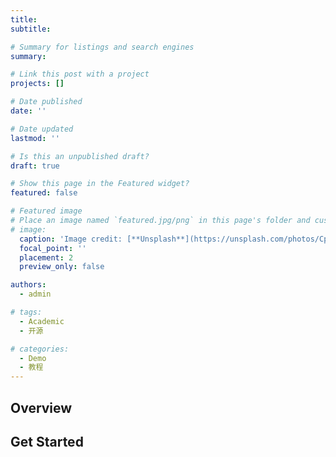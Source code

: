 ```yaml
---
title: 
subtitle: 

# Summary for listings and search engines
summary: 

# Link this post with a project
projects: []

# Date published
date: ''

# Date updated
lastmod: ''

# Is this an unpublished draft?
draft: true

# Show this page in the Featured widget?
featured: false

# Featured image
# Place an image named `featured.jpg/png` in this page's folder and customize its options here.
# image:
  caption: 'Image credit: [**Unsplash**](https://unsplash.com/photos/CpkOjOcXdUY)'
  focal_point: ''
  placement: 2
  preview_only: false

authors:
  - admin

# tags:
  - Academic
  - 开源

# categories:
  - Demo
  - 教程
---
```


## Overview


## Get Started

